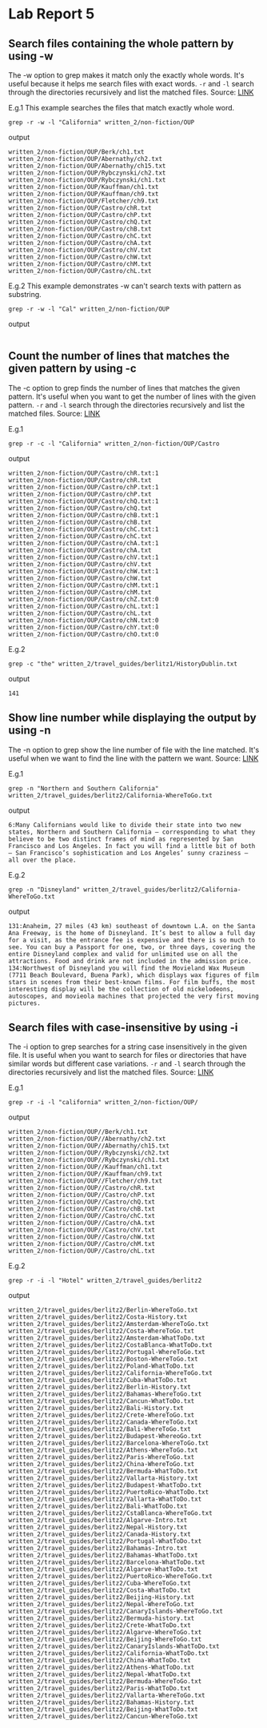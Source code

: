 # Lab Report 5
## Search files containing the whole pattern by using -w
The -w option to grep makes it match only the exactly whole words. It's useful because it helps me search files with exact words. `-r` and `-l` search through the directories recursively and list the matched files. Source: [LINK](https://www.geeksforgeeks.org/grep-command-in-unixlinux/)

E.g.1 This example searches the files that match exactly whole word.
```
grep -r -w -l "California" written_2/non-fiction/OUP 
```

output
```
written_2/non-fiction/OUP/Berk/ch1.txt
written_2/non-fiction/OUP/Abernathy/ch2.txt
written_2/non-fiction/OUP/Abernathy/ch15.txt
written_2/non-fiction/OUP/Rybczynski/ch2.txt
written_2/non-fiction/OUP/Rybczynski/ch1.txt
written_2/non-fiction/OUP/Kauffman/ch1.txt
written_2/non-fiction/OUP/Kauffman/ch9.txt
written_2/non-fiction/OUP/Fletcher/ch9.txt
written_2/non-fiction/OUP/Castro/chR.txt
written_2/non-fiction/OUP/Castro/chP.txt
written_2/non-fiction/OUP/Castro/chQ.txt
written_2/non-fiction/OUP/Castro/chB.txt
written_2/non-fiction/OUP/Castro/chC.txt
written_2/non-fiction/OUP/Castro/chA.txt
written_2/non-fiction/OUP/Castro/chV.txt
written_2/non-fiction/OUP/Castro/chW.txt
written_2/non-fiction/OUP/Castro/chM.txt
written_2/non-fiction/OUP/Castro/chL.txt
```

E.g.2 This example demonstrates -w can't search texts with pattern as substring.
```
grep -r -w -l "Cal" written_2/non-fiction/OUP 
```

output
```

```


## Count the number of lines that matches the given pattern by using -c
The -c option to grep finds the number of lines that matches the given pattern. It's useful when you want to get the number of lines with the given pattern. `-r` and `-l` search through the directories recursively and list the matched files. Source: [LINK](https://www.geeksforgeeks.org/grep-command-in-unixlinux/)

E.g.1
```
grep -r -c -l "California" written_2/non-fiction/OUP/Castro 
```

output
```
written_2/non-fiction/OUP/Castro/chR.txt:1
written_2/non-fiction/OUP/Castro/chR.txt
written_2/non-fiction/OUP/Castro/chP.txt:1
written_2/non-fiction/OUP/Castro/chP.txt
written_2/non-fiction/OUP/Castro/chQ.txt:1
written_2/non-fiction/OUP/Castro/chQ.txt
written_2/non-fiction/OUP/Castro/chB.txt:1
written_2/non-fiction/OUP/Castro/chB.txt
written_2/non-fiction/OUP/Castro/chC.txt:1
written_2/non-fiction/OUP/Castro/chC.txt
written_2/non-fiction/OUP/Castro/chA.txt:1
written_2/non-fiction/OUP/Castro/chA.txt
written_2/non-fiction/OUP/Castro/chV.txt:1
written_2/non-fiction/OUP/Castro/chV.txt
written_2/non-fiction/OUP/Castro/chW.txt:1
written_2/non-fiction/OUP/Castro/chW.txt
written_2/non-fiction/OUP/Castro/chM.txt:1
written_2/non-fiction/OUP/Castro/chM.txt
written_2/non-fiction/OUP/Castro/chZ.txt:0
written_2/non-fiction/OUP/Castro/chL.txt:1
written_2/non-fiction/OUP/Castro/chL.txt
written_2/non-fiction/OUP/Castro/chN.txt:0
written_2/non-fiction/OUP/Castro/chY.txt:0
written_2/non-fiction/OUP/Castro/chO.txt:0
```

E.g.2
```
grep -c "the" written_2/travel_guides/berlitz1/HistoryDublin.txt
```

output
```
141
```


## Show line number while displaying the output by using -n
The -n option to grep show the line number of file with the line matched. It's useful when we want to find the line with the pattern we want. Source: [LINK](https://www.geeksforgeeks.org/grep-command-in-unixlinux/)

E.g.1
```
grep -n "Northern and Southern California" written_2/travel_guides/berlitz2/California-WhereToGo.txt
```

output
```
6:Many Californians would like to divide their state into two new states, Northern and Southern California — corresponding to what they believe to be two distinct frames of mind as represented by San Francisco and Los Angeles. In fact you will find a little bit of both — San Francisco’s sophistication and Los Angeles’ sunny craziness — all over the place.
```

E.g.2
```
grep -n "Disneyland" written_2/travel_guides/berlitz2/California-WhereToGo.txt
```

output
```
131:Anaheim, 27 miles (43 km) southeast of downtown L.A. on the Santa Ana Freeway, is the home of Disneyland. It’s best to allow a full day for a visit, as the entrance fee is expensive and there is so much to see. You can buy a Passport for one, two, or three days, covering the entire Disneyland complex and valid for unlimited use on all the attractions. Food and drink are not included in the admission price.
134:Northwest of Disneyland you will find the Movieland Wax Museum (7711 Beach Boulevard, Buena Park), which displays wax figures of film stars in scenes from their best-known films. For film buffs, the most interesting display will be the collection of old nickelodeons, autoscopes, and movieola machines that projected the very first moving pictures.
```


## Search files with case-insensitive by using -i
The -i option to grep searches for a string case insensitively in the given file. It is useful when you want to search for files or directories that have similar words but different case variations. `-r` and `-l` search through the directories recursively and list the matched files. Source: [LINK](https://www.geeksforgeeks.org/grep-command-in-unixlinux/)

E.g.1
```
grep -r -i -l "california" written_2/non-fiction/OUP/
```

output
```
written_2/non-fiction/OUP//Berk/ch1.txt
written_2/non-fiction/OUP//Abernathy/ch2.txt
written_2/non-fiction/OUP//Abernathy/ch15.txt
written_2/non-fiction/OUP//Rybczynski/ch2.txt
written_2/non-fiction/OUP//Rybczynski/ch1.txt
written_2/non-fiction/OUP//Kauffman/ch1.txt
written_2/non-fiction/OUP//Kauffman/ch9.txt
written_2/non-fiction/OUP//Fletcher/ch9.txt
written_2/non-fiction/OUP//Castro/chR.txt
written_2/non-fiction/OUP//Castro/chP.txt
written_2/non-fiction/OUP//Castro/chQ.txt
written_2/non-fiction/OUP//Castro/chB.txt
written_2/non-fiction/OUP//Castro/chC.txt
written_2/non-fiction/OUP//Castro/chA.txt
written_2/non-fiction/OUP//Castro/chV.txt
written_2/non-fiction/OUP//Castro/chW.txt
written_2/non-fiction/OUP//Castro/chM.txt
written_2/non-fiction/OUP//Castro/chL.txt
```

E.g.2
```
grep -r -i -l "Hotel" written_2/travel_guides/berlitz2
```

output
```
written_2/travel_guides/berlitz2/Berlin-WhereToGo.txt
written_2/travel_guides/berlitz2/Costa-History.txt
written_2/travel_guides/berlitz2/Amsterdam-WhereToGo.txt
written_2/travel_guides/berlitz2/Costa-WhereToGo.txt
written_2/travel_guides/berlitz2/Amsterdam-WhatToDo.txt
written_2/travel_guides/berlitz2/CostaBlanca-WhatToDo.txt
written_2/travel_guides/berlitz2/Portugal-WhereToGo.txt
written_2/travel_guides/berlitz2/Boston-WhereToGo.txt
written_2/travel_guides/berlitz2/Poland-WhatToDo.txt
written_2/travel_guides/berlitz2/California-WhereToGo.txt
written_2/travel_guides/berlitz2/Cuba-WhatToDo.txt
written_2/travel_guides/berlitz2/Berlin-History.txt
written_2/travel_guides/berlitz2/Bahamas-WhereToGo.txt
written_2/travel_guides/berlitz2/Cancun-WhatToDo.txt
written_2/travel_guides/berlitz2/Bali-History.txt
written_2/travel_guides/berlitz2/Crete-WhereToGo.txt
written_2/travel_guides/berlitz2/Canada-WhereToGo.txt
written_2/travel_guides/berlitz2/Bali-WhereToGo.txt
written_2/travel_guides/berlitz2/Budapest-WhereoGo.txt
written_2/travel_guides/berlitz2/Barcelona-WhereToGo.txt
written_2/travel_guides/berlitz2/Athens-WhereToGo.txt
written_2/travel_guides/berlitz2/Paris-WhereToGo.txt
written_2/travel_guides/berlitz2/China-WhereToGo.txt
written_2/travel_guides/berlitz2/Bermuda-WhatToDo.txt
written_2/travel_guides/berlitz2/Vallarta-History.txt
written_2/travel_guides/berlitz2/Budapest-WhatToDo.txt
written_2/travel_guides/berlitz2/PuertoRico-WhatToDo.txt
written_2/travel_guides/berlitz2/Vallarta-WhatToDo.txt
written_2/travel_guides/berlitz2/Bali-WhatToDo.txt
written_2/travel_guides/berlitz2/CstaBlanca-WhereToGo.txt
written_2/travel_guides/berlitz2/Algarve-Intro.txt
written_2/travel_guides/berlitz2/Nepal-History.txt
written_2/travel_guides/berlitz2/Canada-History.txt
written_2/travel_guides/berlitz2/Portugal-WhatToDo.txt
written_2/travel_guides/berlitz2/Bahamas-Intro.txt
written_2/travel_guides/berlitz2/Bahamas-WhatToDo.txt
written_2/travel_guides/berlitz2/Barcelona-WhatToDo.txt
written_2/travel_guides/berlitz2/Algarve-WhatToDo.txt
written_2/travel_guides/berlitz2/PuertoRico-WhereToGo.txt
written_2/travel_guides/berlitz2/Cuba-WhereToGo.txt
written_2/travel_guides/berlitz2/Costa-WhatToDo.txt
written_2/travel_guides/berlitz2/Beijing-History.txt
written_2/travel_guides/berlitz2/Nepal-WhereToGo.txt
written_2/travel_guides/berlitz2/CanaryIslands-WhereToGo.txt
written_2/travel_guides/berlitz2/Bermuda-history.txt
written_2/travel_guides/berlitz2/Crete-WhatToDo.txt
written_2/travel_guides/berlitz2/Algarve-WhereToGo.txt
written_2/travel_guides/berlitz2/Beijing-WhereToGo.txt
written_2/travel_guides/berlitz2/CanaryIslands-WhatToDo.txt
written_2/travel_guides/berlitz2/California-WhatToDo.txt
written_2/travel_guides/berlitz2/China-WhatToDo.txt
written_2/travel_guides/berlitz2/Athens-WhatToDo.txt
written_2/travel_guides/berlitz2/Nepal-WhatToDo.txt
written_2/travel_guides/berlitz2/Bermuda-WhereToGo.txt
written_2/travel_guides/berlitz2/Paris-WhatToDo.txt
written_2/travel_guides/berlitz2/Vallarta-WhereToGo.txt
written_2/travel_guides/berlitz2/Bahamas-History.txt
written_2/travel_guides/berlitz2/Beijing-WhatToDo.txt
written_2/travel_guides/berlitz2/Cancun-WhereToGo.txt
```
